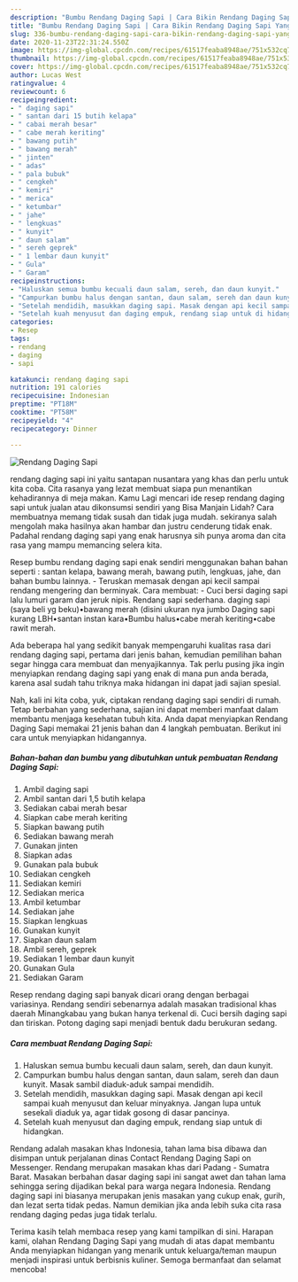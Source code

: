 ```yaml
---
description: "Bumbu Rendang Daging Sapi | Cara Bikin Rendang Daging Sapi Yang Enak Dan Mudah"
title: "Bumbu Rendang Daging Sapi | Cara Bikin Rendang Daging Sapi Yang Enak Dan Mudah"
slug: 336-bumbu-rendang-daging-sapi-cara-bikin-rendang-daging-sapi-yang-enak-dan-mudah
date: 2020-11-23T22:31:24.550Z
image: https://img-global.cpcdn.com/recipes/61517feaba8948ae/751x532cq70/rendang-daging-sapi-foto-resep-utama.jpg
thumbnail: https://img-global.cpcdn.com/recipes/61517feaba8948ae/751x532cq70/rendang-daging-sapi-foto-resep-utama.jpg
cover: https://img-global.cpcdn.com/recipes/61517feaba8948ae/751x532cq70/rendang-daging-sapi-foto-resep-utama.jpg
author: Lucas West
ratingvalue: 4
reviewcount: 6
recipeingredient:
- " daging sapi"
- " santan dari 15 butih kelapa"
- " cabai merah besar"
- " cabe merah keriting"
- " bawang putih"
- " bawang merah"
- " jinten"
- " adas"
- " pala bubuk"
- " cengkeh"
- " kemiri"
- " merica"
- " ketumbar"
- " jahe"
- " lengkuas"
- " kunyit"
- " daun salam"
- " sereh geprek"
- " 1 lembar daun kunyit"
- " Gula"
- " Garam"
recipeinstructions:
- "Haluskan semua bumbu kecuali daun salam, sereh, dan daun kunyit."
- "Campurkan bumbu halus dengan santan, daun salam, sereh dan daun kunyit. Masak sambil diaduk-aduk sampai mendidih."
- "Setelah mendidih, masukkan daging sapi. Masak dengan api kecil sampai kuah menyusut dan keluar minyaknya. Jangan lupa untuk sesekali diaduk ya, agar tidak gosong di dasar pancinya."
- "Setelah kuah menyusut dan daging empuk, rendang siap untuk di hidangkan."
categories:
- Resep
tags:
- rendang
- daging
- sapi

katakunci: rendang daging sapi 
nutrition: 191 calories
recipecuisine: Indonesian
preptime: "PT18M"
cooktime: "PT58M"
recipeyield: "4"
recipecategory: Dinner

---
```



![Rendang Daging Sapi](https://img-global.cpcdn.com/recipes/61517feaba8948ae/751x532cq70/rendang-daging-sapi-foto-resep-utama.jpg)


rendang daging sapi ini yaitu santapan nusantara yang khas dan perlu untuk kita coba. Cita rasanya yang lezat membuat siapa pun menantikan kehadirannya di meja makan.
Kamu Lagi mencari ide resep rendang daging sapi untuk jualan atau dikonsumsi sendiri yang Bisa Manjain Lidah? Cara membuatnya memang tidak susah dan tidak juga mudah. sekiranya salah mengolah maka hasilnya akan hambar dan justru cenderung tidak enak. Padahal rendang daging sapi yang enak harusnya sih punya aroma dan cita rasa yang mampu memancing selera kita.

Resep bumbu rendang daging sapi enak sendiri menggunakan bahan bahan seperti : santan kelapa, bawang merah, bawang putih, lengkuas, jahe, dan bahan bumbu lainnya. - Teruskan memasak dengan api kecil sampai rendang mengering dan berminyak. Cara membuat: - Cuci bersi daging sapi lalu lumuri garam dan jeruk nipis. Rendang sapi sederhana. daging sapi (saya beli yg beku)•bawang merah (disini ukuran nya jumbo Daging sapi kurang LBH•santan instan kara•Bumbu halus•cabe merah keriting•cabe rawit merah.

Ada beberapa hal yang sedikit banyak mempengaruhi kualitas rasa dari rendang daging sapi, pertama dari jenis bahan, kemudian pemilihan bahan segar hingga cara membuat dan menyajikannya. Tak perlu pusing jika ingin menyiapkan rendang daging sapi yang enak di mana pun anda berada, karena asal sudah tahu triknya maka hidangan ini dapat jadi sajian spesial.


Nah, kali ini kita coba, yuk, ciptakan rendang daging sapi sendiri di rumah. Tetap berbahan yang sederhana, sajian ini dapat memberi manfaat dalam membantu menjaga kesehatan tubuh kita. Anda dapat menyiapkan Rendang Daging Sapi memakai 21 jenis bahan dan 4 langkah pembuatan. Berikut ini cara untuk menyiapkan hidangannya.

<!--inarticleads1-->

##### Bahan-bahan dan bumbu yang dibutuhkan untuk pembuatan Rendang Daging Sapi:

1. Ambil  daging sapi
1. Ambil  santan dari 1,5 butih kelapa
1. Sediakan  cabai merah besar
1. Siapkan  cabe merah keriting
1. Siapkan  bawang putih
1. Sediakan  bawang merah
1. Gunakan  jinten
1. Siapkan  adas
1. Gunakan  pala bubuk
1. Sediakan  cengkeh
1. Sediakan  kemiri
1. Sediakan  merica
1. Ambil  ketumbar
1. Sediakan  jahe
1. Siapkan  lengkuas
1. Gunakan  kunyit
1. Siapkan  daun salam
1. Ambil  sereh, geprek
1. Sediakan  1 lembar daun kunyit
1. Gunakan  Gula
1. Sediakan  Garam


Resep rendang daging sapi banyak dicari orang dengan berbagai variasinya. Rendang sendiri sebenarnya adalah masakan tradisional khas daerah Minangkabau yang bukan hanya terkenal di. Cuci bersih daging sapi dan tiriskan. Potong daging sapi menjadi bentuk dadu berukuran sedang. 

<!--inarticleads2-->

##### Cara membuat Rendang Daging Sapi:

1. Haluskan semua bumbu kecuali daun salam, sereh, dan daun kunyit.
1. Campurkan bumbu halus dengan santan, daun salam, sereh dan daun kunyit. Masak sambil diaduk-aduk sampai mendidih.
1. Setelah mendidih, masukkan daging sapi. Masak dengan api kecil sampai kuah menyusut dan keluar minyaknya. Jangan lupa untuk sesekali diaduk ya, agar tidak gosong di dasar pancinya.
1. Setelah kuah menyusut dan daging empuk, rendang siap untuk di hidangkan.


Rendang adalah masakan khas Indonesia, tahan lama bisa dibawa dan disimpan untuk perjalanan dinas Contact Rendang Daging Sapi on Messenger. Rendang merupakan masakan khas dari Padang - Sumatra Barat. Masakan berbahan dasar daging sapi ini sangat awet dan tahan lama sehingga sering dijadikan bekal para warga negara Indonesia. Rendang daging sapi ini biasanya merupakan jenis masakan yang cukup enak, gurih, dan lezat serta tidak pedas. Namun demikian jika anda lebih suka cita rasa rendang daging pedas juga tidak terlalu. 

Terima kasih telah membaca resep yang kami tampilkan di sini. Harapan kami, olahan Rendang Daging Sapi yang mudah di atas dapat membantu Anda menyiapkan hidangan yang menarik untuk keluarga/teman maupun menjadi inspirasi untuk berbisnis kuliner. Semoga bermanfaat dan selamat mencoba!
